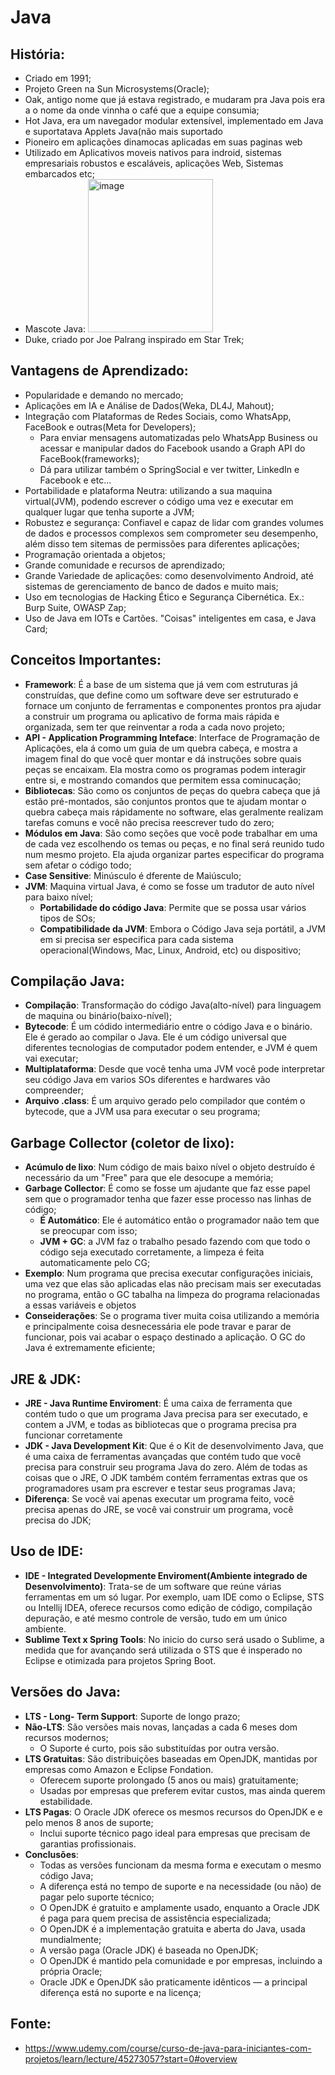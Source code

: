 # Java

## História:
- Criado em 1991;
- Projeto Green na Sun Microsystems(Oracle);
- Oak, antigo nome que já estava registrado, e mudaram pra Java pois era a o nome da onde vinnha o café que a equipe consumia;
- Hot Java, era um navegador modular extensível, implementado em Java e suportatava Applets Java(não mais suportado
- Pioneiro em aplicações dinamocas aplicadas em suas paginas web
- Utilizado em Aplicativos moveis nativos para indroid, sistemas empresariais robustos e escaláveis, aplicações Web, Sistemas embarcados etc;
- Mascote Java: <img width="200" height="245" alt="image" src="https://github.com/user-attachments/assets/ebc90ac7-5fa4-45f8-9bf3-6695e84da201" />
- Duke, criado por Joe Palrang inspirado em Star Trek;


## Vantagens de Aprendizado:
- Popularidade e demando no mercado;
- Aplicações em IA e Análise de Dados(Weka, DL4J, Mahout);
- Integração com Plataformas de Redes Sociais, como WhatsApp, FaceBook e outras(Meta for Developers);
  - Para enviar mensagens automatizadas pelo WhatsApp Business ou acessar e manipular dados do Facebook usando a Graph API do FaceBook(frameworks);
  - Dá para utilizar também o SpringSocial e ver twitter, LinkedIn e Facebook e etc...
- Portabilidade e plataforma Neutra: utilizando a sua maquina virtual(JVM), podendo escrever o código uma vez e executar em qualquer lugar que tenha suporte a JVM;
- Robustez e segurança: Confiavel e capaz de lidar com grandes volumes de dados e processos complexos sem comprometer seu desempenho, além disso tem sitemas de permissões para diferentes aplicações;
- Programação orientada a objetos;
- Grande comunidade e recursos de aprendizado;
- Grande Variedade de aplicações: como desenvolvimento Android, até sistemas de gerenciamento de banco de dados e muito mais;
- Uso em tecnologias de Hacking Ético e Segurança Cibernética. Ex.: Burp Suite, OWASP Zap;
- Uso de Java em IOTs e Cartões. "Coisas" inteligentes em casa, e Java Card;

## Conceitos Importantes:
- **Framework**: É a base de um sistema que já vem com estruturas já construídas, que define como um software deve ser estruturado e fornace um conjunto de ferramentas e componentes prontos pra ajudar a construir um programa ou aplicativo de forma mais rápida e organizada, sem ter que reinventar a roda a cada novo projeto;
- **API - Application Programming Inteface**: Interface de Programação de Aplicações, ela á como um guia de um quebra cabeça, e mostra a imagem final do que você quer montar e dá instruções sobre quais peças se encaixam. Ela mostra como os programas podem interagir entre si, e mostrando comandos que permitem essa cominucação;
- **Bibliotecas**: São como os conjuntos de peças do quebra cabeça que já estão pré-montados, são conjuntos prontos que te ajudam montar o quebra cabeça mais rápidamente no software, elas geralmente realizam tarefas comuns e você não precisa reescrever tudo do zero;
- **Módulos em Java**: São como seções que você pode trabalhar em uma de cada vez escolhendo os temas ou peças, e no final será reunido tudo num mesmo projeto. Ela ajuda organizar partes especificar do programa sem afetar o código todo;
- **Case Sensitive**: Minúsculo é dferente de Maiúsculo;
- **JVM**: Maquina virtual Java, é como se fosse um tradutor de auto nível para baixo nível;
  - **Portabilidade do código Java**: Permite que se possa usar vários tipos de SOs;
  - **Compatibilidade da JVM**: Embora o Código Java seja portátil, a JVM em si precisa ser especifica para cada sistema operacional(Windows, Mac, Linux, Android, etc) ou dispositivo;
 
## Compilação Java:
- **Compilação**: Transformação do código Java(alto-nível) para linguagem de maquina ou binário(baixo-nível);
- **Bytecode**: É um códido intermediário entre o código Java e o binário. Ele é gerado ao compilar o Java. Ele é um código universal que diferentes tecnologias de computador podem entender, e JVM é quem vai executar;
- **Multiplataforma**: Desde que você tenha uma JVM você pode interpretar seu código Java em varios SOs diferentes e hardwares vão compreender;
- **Arquivo .class**: É um arquivo gerado pelo compilador que contém o bytecode, que a JVM usa para executar o seu programa;

## Garbage Collector (coletor de lixo):
- **Acúmulo de lixo**: Num código de mais baixo nível o objeto destruído é necessário da um "Free" para que ele desocupe a memória;
- **Garbage Collector**: É como se fosse um ajudante que faz esse papel sem que o programador tenha que fazer esse processo nas linhas de código;
  - **É Automático**: Ele é automático então o programador naão tem que se preocupar com isso;
  - **JVM + GC**: a JVM faz o trabalho pesado fazendo com que todo o código seja executado corretamente, a limpeza é feita automaticamente pelo CG;
- **Exemplo**: Num programa que precisa executar configurações iniciais, uma vez que elas são aplicadas elas não precisam mais ser executadas no programa, então o GC tabalha na limpeza do programa relacionadas a essas variáveis e objetos
- **Conseiderações**: Se o programa tiver muita coisa utilizando a memória e principalmente coisa desnecessária ele pode travar e parar de funcionar, pois vai acabar o espaço destinado a aplicação. O GC do Java é extremamente eficiente;

## JRE & JDK:
- **JRE - Java Runtime Enviroment**: É uma caixa de ferramenta que contém tudo o que um programa Java precisa para ser executado, e contem a JVM, e todas as bibliotecas que o programa precisa pra funcionar corretamente
- **JDK - Java Development Kit**: Que é o Kit de desenvolvimento Java, que é uma caixa de ferramentas avançadas que contém tudo que você precisa para construir seu programa Java do zero. Além de todas as coisas que o JRE, O JDK também contém ferramentas extras que os programadores usam pra escrever e testar seus programas Java;
- **Diferença**: Se você vai apenas executar um programa feito, você precisa apenas do JRE, se você vai construir um programa, você precisa do JDK;

## Uso de IDE:
- **IDE - Integrated Developmente Enviroment(Ambiente integrado de Desenvolvimento)**: Trata-se de um software que reúne várias ferramentas em um só lugar. Por exemplo, uam IDE como o Eclipse, STS ou Intellij IDEA, oferece recursos como edição de código, compilação depuração, e até mesmo controle de versão, tudo em um único ambiente.
- **Sublime Text x Spring Tools**: No inicio do curso será usado o Sublime, a medida que for avançando será utilizada o STS que é insperado no Eclipse e otimizada para projetos Spring Boot.

## Versões do Java:
- **LTS - Long- Term Support**: Suporte de longo prazo; 
- **Não-LTS**: São versões mais novas, lançadas a cada 6 meses dom recursos modernos;
  - O Suporte é curto, pois são substituídas por outra versão.
- **LTS Gratuitas**: São distribuições baseadas em OpenJDK, mantidas por empresas como Amazon e Eclipse Fondation.
  - Oferecem suporte prolongado (5 anos ou mais) gratuitamente;
  - Usadas por empresas que preferem evitar custos, mas ainda querem estabilidade.
- **LTS Pagas**: O Oracle JDK oferece os mesmos recursos do OpenJDK e e pelo menos 8 anos de suporte;
  - Inclui suporte técnico pago ideal para empresas que precisam de garantias profissionais.
- **Conclusões**:
  - Todas as versões funcionam da mesma forma e executam o mesmo código Java;
  - A diferença está no tempo de suporte e na necessidade (ou não) de pagar pelo suporte técnico;
  - O OpenJDK é gratuito e amplamente usado, enquanto a Oracle JDK é paga para quem precisa de assistência especializada;
  - O OpenJDK é a implementação gratuita e aberta do Java, usada mundialmente;
  - A versão paga (Oracle JDK) é baseada no OpenJDK;
  - O OpenJDK é mantido pela comunidade e por empresas, incluindo a própria Oracle;
  - Oracle JDK e OpenJDK são praticamente idênticos — a principal diferença está no suporte e na licença;
    

## Fonte:
- https://www.udemy.com/course/curso-de-java-para-iniciantes-com-projetos/learn/lecture/45273057?start=0#overview
